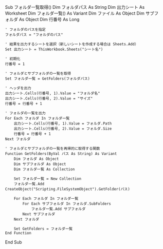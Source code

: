 Sub フォルダ一覧取得()
    Dim フォルダパス As String
    Dim 出力シート As Worksheet
    Dim フォルダ一覧() As Variant
    Dim ファイル As Object
    Dim サブフォルダ As Object
    Dim 行番号 As Long
    
    ' フォルダのパスを指定
    フォルダパス = "フォルダのパス"
    
    ' 結果を出力するシートを選択（新しいシートを作成する場合は Sheets.Add）
    Set 出力シート = ThisWorkbook.Sheets("シート名")
    
    ' 初期化
    行番号 = 1
    
    ' フォルダとサブフォルダの一覧を取得
    Set フォルダ一覧 = GetFolders(フォルダパス)
    
    ' ヘッダを出力
    出力シート.Cells(行番号, 1).Value = "フォルダ名"
    出力シート.Cells(行番号, 2).Value = "サイズ"
    行番号 = 行番号 + 1
    
    ' フォルダの一覧を出力
    For Each フォルダ In フォルダ一覧
        出力シート.Cells(行番号, 1).Value = フォルダ.Path
        出力シート.Cells(行番号, 2).Value = フォルダ.Size
        行番号 = 行番号 + 1
    Next フォルダ
    
    ' フォルダとサブフォルダの一覧を再帰的に取得する関数
    Function GetFolders(ByVal パス As String) As Variant
        Dim フォルダ As Object
        Dim サブフォルダ As Object
        Dim フォルダ一覧 As Collection
        
        Set フォルダ一覧 = New Collection
        フォルダ一覧.Add CreateObject("Scripting.FileSystemObject").GetFolder(パス)
        
        For Each フォルダ In フォルダ一覧
            For Each サブフォルダ In フォルダ.SubFolders
                フォルダ一覧.Add サブフォルダ
            Next サブフォルダ
        Next フォルダ
        
        Set GetFolders = フォルダ一覧
    End Function
End Sub
